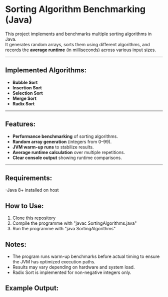 # Sorting Algorithm Benchmarking (Java)

This project implements and benchmarks multiple sorting algorithms in Java.  
It generates random arrays, sorts them using different algorithms, and records the **average runtime** (in milliseconds) across various input sizes.  

---

## Implemented Algorithms:
- **Bubble Sort** 
- **Insertion Sort**
- **Selection Sort**
- **Merge Sort** 
- **Radix Sort** 
---

## Features:
- **Performance benchmarking** of sorting algorithms.
- **Random array generation** (integers from 0–99).
- **JVM warm-up runs** to stabilize results.
- **Average runtime calculation** over multiple repetitions.
- **Clear console output** showing runtime comparisons.

---

## Requirements:
-Java 8+ installed on host

## How to Use:
1. Clone this repository
2. Compile the programme with "javac SortingAlgorithms.java"
3. Run the programme with "java SortingAlgorithms"

## Notes:
- The program runs warm-up benchmarks before actual timing to ensure the JVM has optimized execution paths.<br/>
- Results may vary depending on hardware and system load.<br/>
- Radix Sort is implemented for non-negative integers only.

## Example Output:

